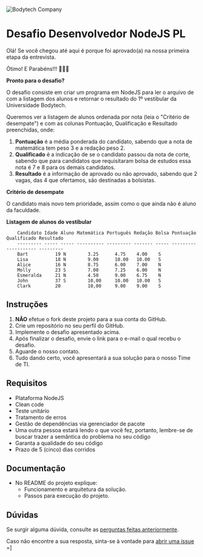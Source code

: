 ![Bodytech Company](https://lh3.googleusercontent.com/XGAFWh7M4Gvsn8UBAD41pm_S1WiCOpCCBxtgdeM1w1LD68F5SZZ5r4YoQynq97l-LcBDFdj3Uwk=s900 "www.bodytech.com.br") 

# Desafio Desenvolvedor NodeJS PL
Olá! Se você chegou até aqui é porque foi aprovado(a) na nossa primeira etapa da entrevista.

Ótimo! E Parabéns!!! :clap::clap::clap:
  
  
**Pronto para o desafio?**

O desafio consiste em criar um programa em NodeJS para ler o arquivo de com a listagem dos alunos e retornar o resultado do 1º vestibular da Universidade Bodytech.


Queremos ver a listagem de alunos ordenada por nota (leia o "Critério de desempate") e com as colunas Pontuação, Qualificação e Resultado preenchidas, onde:

1) **Pontuação** é a média ponderada do candidato, sabendo que a nota de matemática tem peso 3 e a redação peso 2.
2) **Qualificado** é a indicação de se o candidato passou da nota de corte, sabendo que para candidatos que requisitaram bolsa de estudos essa nota é 7 e 8 para os demais candidatos.
3) **Resultado** é a informação de aprovado ou não aprovado, sabendo que 2 vagas, das 4 que ofertamos, são destinadas a bolsistas.
  
  
**Critério de desempate**

O candidato mais novo tem prioridade, assim como o que ainda não é aluno da faculdade.
  
  
**Listagem de alunos do vestibular**

```
    Candidato Idade Aluno Matemática Português Redação Bolsa Pontuação Qualificado Resultado
    --------- ----- ----- ---------- --------- ------- ----- --------- ----------- ---------
    Bart          19 N        3.25    	4.75    4.00  	S
    Lisa          18 N        9.00      10.00	10.00  	S
    Alice         16 N        8.75      6.00    7.00   	N
    Molly         23 S        7.00  	7.25    6.00   	N
    Esmeralda     21 N        4.50  	9.00    6.75   	N
    John          37 S        10,00   	10.00   10.00 	S
    Clark         20          10,00 	9.00    9.00	S
```



## Instruções
 1. **NÃO** efetue o fork deste projeto para a sua conta do GitHub.
 2. Crie um repositório no seu perfil do GitHub. 
 3. Implemente o desafio apresentado acima.
 3. Após finalizar o desafio, envie o link para o e-mail o qual recebu o desafio.
 4. Aguarde o nosso contato.
 5. Tudo dando certo, você apresentará a sua solução para o nosso Time de TI.




## Requisitos
 - Plataforma NodeJS
 - Clean code
 - Teste unitário
 - Tratamento de erros
 - Gestão de dependências via gerenciador de pacote
 - Uma outra pessoa estará lendo o que você fez, portanto, lembre-se de buscar trazer a semântica do problema no seu código
 - Garanta a qualidade do seu código
 - Prazo de 5 (cinco) dias corridos




## Documentação
 - No README do projeto explique:
	 - Funcionamento e arquitetura da solução.
	 - Passos para execução do projeto.




## Dúvidas
Se surgir alguma dúvida, consulte as  [perguntas feitas anteriormente](https://github.com/BodytechCompany/backend-node-challenge-pl/labels/question).

Caso não encontre a sua resposta, sinta-se à vontade para  [abrir uma issue](https://github.com/BodytechCompany/backend-node-challenge-pl/issues/new)  =]
